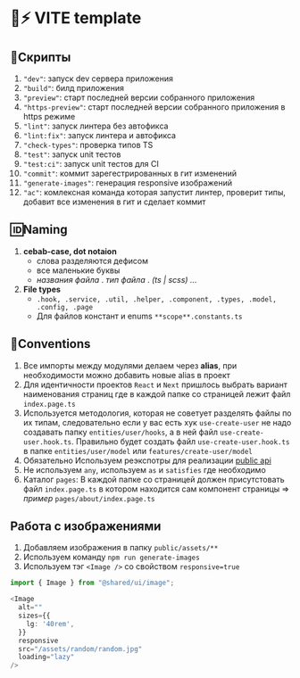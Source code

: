 # 🦄⚡ VITE template



## 💽Скрипты

1. `"dev"`: запуск dev сервера приложения
2. `"build"`: билд приложения
3. `"preview"`: старт последней версии собранного приложения
4. `"https-preview"`: старт последней версии собранного приложения в https режиме
5. `"lint"`: запуск линтера без автофикса
6. `"lint:fix"`: запуск линтера и автофикса
7. `"check-types"`: проверка типов TS
8. `"test"`: запуск unit тестов
9. `"test:ci"`: запуск unit тестов для CI
10. `"commit"`: коммит зарегестрированных в гит изменений
11. `"generate-images"`: генерация responsive изображений
12. `"ac"`: комлексная команда которая запустит линтер, проверит типы, добавит все изменения в гит и сделает коммит

## 🆔Naming

1. **cebab-case, dot notaion**
   - слова разделяются дефисом
   - все маленькие буквы
   - _названия файла_ . _тип файла_ . _(ts | scss) ..._
2. **File types**
   - `.hook, .service, .util, .helper, .component, .types, .model, .config, .page`
   - Для файлов констант и enums `**scope**.constants.ts`

## 📜Conventions

1. Все импорты между модулями делаем через **alias**, при необходимости можно добавить новые alias в проект
2. Для идентичности проектов `React` и `Next` пришлось выбрать вариант наименования страниц где в каждой папке со страницей лежит файл `index.page.ts`
3. Используется методология, которая не советует разделять файлы по их типам, следовательно если у вас есть хук `use-create-user` не надо создавать папку `entities/user/hooks`, а в ней файл `use-create-user.hook.ts`. Правильно будет создать файл `use-create-user.hook.ts` в папке `entities/user/model` или `features/create-user/model`
4. Обязательно Используем реэкспотры для реализации [public api](https://feature-sliced.design/ru/docs/reference/public-api)
5. Не используем `any`, используем `as` и `satisfies` где необходимо
6. Каталог `pages`: В каждой папке со страницей должен присутстовать файл `index.page.ts` в котором находится сам компонент страницы => _пример_ `pages/about/index.page.ts`

## Работа с изображениями

1. Добавляем изображения в папку `public/assets/**`
2. Используем команду `npm run generate-images`
3. Используем тэг `<Image />` со свойством `responsive=true`

```TypeScript
import { Image } from "@shared/ui/image";

<Image
  alt=""
  sizes={{
    lg: '40rem',
  }}
  responsive
  src="/assets/random/random.jpg"
  loading="lazy"
/>
```
